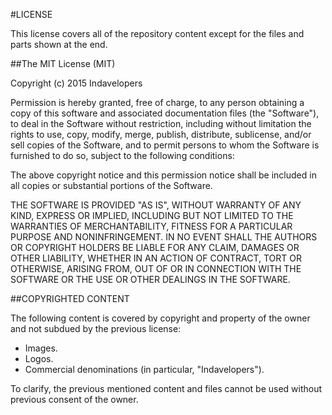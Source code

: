 #LICENSE

This license covers all of the repository content except for the files and parts shown at the end.

##The MIT License (MIT)

Copyright (c) 2015 Indavelopers

Permission is hereby granted, free of charge, to any person obtaining a copy
of this software and associated documentation files (the "Software"), to deal in the Software without restriction, including without limitation the rights to use, copy, modify, merge, publish, distribute, sublicense, and/or sell copies of the Software, and to permit persons to whom the Software is furnished to do so, subject to the following conditions:

The above copyright notice and this permission notice shall be included in all copies or substantial portions of the Software.

THE SOFTWARE IS PROVIDED "AS IS", WITHOUT WARRANTY OF ANY KIND, EXPRESS OR IMPLIED, INCLUDING BUT NOT LIMITED TO THE WARRANTIES OF MERCHANTABILITY, FITNESS FOR A PARTICULAR PURPOSE AND NONINFRINGEMENT. IN NO EVENT SHALL THE AUTHORS OR COPYRIGHT HOLDERS BE LIABLE FOR ANY CLAIM, DAMAGES OR OTHER LIABILITY, WHETHER IN AN ACTION OF CONTRACT, TORT OR OTHERWISE, ARISING FROM, OUT OF OR IN CONNECTION WITH THE SOFTWARE OR THE USE OR OTHER DEALINGS IN THE SOFTWARE.

##COPYRIGHTED CONTENT

The following content is covered by copyright and property of the owner and not subdued by the previous license:

- Images.
- Logos.
- Commercial denominations (in particular, "Indavelopers").

To clarify, the previous mentioned content and files cannot be used without previous consent of the owner.